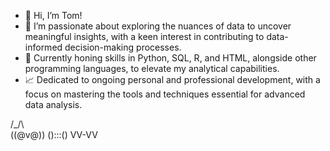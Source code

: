 - 👋 Hi, I’m Tom!
- 👀 I’m passionate about exploring the nuances of data to uncover meaningful insights, with a keen interest in contributing to data-informed decision-making processes.
- 🌱 Currently honing skills in Python, SQL, R, and HTML, alongside other programming languages, to elevate my analytical capabilities.
- 📈 Dedicated to ongoing personal and professional development, with a focus on mastering the tools and techniques essential for advanced data analysis.

 /\_/\        
((@v@))
():::()
 VV-VV 
